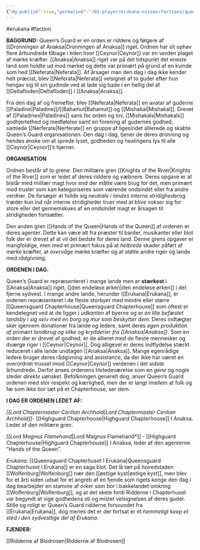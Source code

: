 ```yaml
---
{"dg-publish":true,"permalink":"/02-player/erukana-nissen/factions/queensguard/"}
---
```


#erukana #faction 

**BAGGRUND:**
Queen’s Guard er en orden er riddere og følgere af [[Dronningen af Anaksa\|Dronningen af Anaksa]] riget. Ordnen har sit ophav flere århundrede tilbage i tiden hvor [[Ceynor\|Ceynor]] var en verden plaget af mørke kræfter. [[Anaksa\|Anaksa]] riget var på det tidspunkt det eneste land som holdte ud mod mørket og dette var primært på grund af en kvinde som hed [[Neferata\|Neferata]]. Af årsager man den dag i dag ikke kender helt præcist, blev [[Neferata\|Neferata]] velsignet af to guder efter hun hengav sig til sin gudinde ved at lade sig bade i en hellig del af [[Deltafloden\|Deltafloden]] i [[Anaksa\|Anaksa]].

Fra den dag af og fremefter, blev [[Neferata\|Neferata]] en avatar af guderne [[Paladine\|Paladine]]/[[Bahamut\|Bahamut]] og [[Mishakal\|Mishakal]]. Drevet af [[Paladines\|Paladines]] sans for orden og lov, [[Mishakals\|Mishakals]] godhjertethed og medfølelse samt en forening af gudernes godhed, samlede [[Nerferate\|Nerferate]] en gruppe af ligesindet allierede og skabte Queen’s Guard organisationen. Den dag i dag, tjener de deres dronning og hendes ønske om at sprede lyset, godheden og healingens lys til alle [[Ceynor\|Ceynor]]’s hjørner.

**ORGANISATION**

Ordnen består af to grene. Den militære gren [[Knights of the River\|Knights of the River]] som er ledet af deres riddere og væbnere. Deres opgave er at bistår med militær magt hvor end der måtte være brug for det, men primært mod trusler som kan kategoriseres som værende ondsindet eller fra andre verdner. De forsøger at holde sig *neutrale i landes interne stridigheder*og træder kun ind når interne stridigheder truer med at blive vokser sig for store eller det gennemskues af en ondsindet magt er årsagen til stridigheden fortsætter.

Den anden gren [[Hands of the Queen\|Hands of the Queen]] af ordenen er deres agenter. Dette kan være alt fra præster til barder, musikanter eller blot folk der er drevet af at vil det bedste for deres land. Denne grens opgaver er mangfoldige, men med et primært fokus på at *helbrede* skader påført af mørke kræfter, at *overvåge* mørke kræfter og at støtte andre riger og lande med *rådgivning*.

**ORDENEN I DAG.**

Queen’s Guard er repræsenteret i mange lande men er **stærkest** i [[Anaksa\|Anaksa]] riget, [[den endeløse ørken\|den endeløse ørken]] i det fjerne sydvest. I mange andre lande, herunder [[Erukana\|Erukana]], er ordenen repræsenteret i de fleste storbyer med mindre eller større [[Queensguard Chapterhouse\|Queensguard Chapterhouse]] som oftest er kendetegnet ved at de ligger i *udkanten* af byerne og er *en lille befæstet landsby i sig selv med en borg og mur som beskytter dem*. Deres indtægter sker igennem donationer fra lande og ledere, samt deres *egen produktion af primært landbrug og silke og krydderier fra [[Anaksa\|Anaksa]]*. Som en orden der er drevet af godhed, er de allieret med de fleste mennesker og dværge riger i [[Ceynor\|Ceynor]]. Dog alligevel er deres indflydelse stærkt reduceret i alle lande undtagen [[Anaksa\|Anaksa]]. Mange egenrådige ledere bruger deres rådgivning and assistance, da der ikke har været en overordnet trussel imod [[Ceynor\|Ceynor]] verdenen i det sidste århundrede. Derfor anses ordenens tilstedeværelse som en *gene* og nogle steder *direkte uønsket*. Befolkningen generelt dog, anser Queen’s Guard ordenen med stor respekt og kærlighed, men der er langt imellem at folk og fæ som ikke bor tæt på et Chapterhouse, ser dem.

**I DAG ER ORDENEN LEDET AF:**

*[[Lord Chaptermaster Cerilian Archhold\|Lord Chaptermaster Cerilian Archhold]]*- [[Highguard Chapterhouse\|Highguard Chapterhouse]] I Anaksa. Leder af den militære gren.

*[[Lord Magnus Flamehand*\|Lord Magnus Flamehand*]] -  [[Highguard Chapterhouse\|Highguard Chapterhouse]] I Anaksa, leder af den agenterne ”Hands of the Queen”.

*Erukana:*
[[Queensguard Chapterhuset I Erukana\|Queensguard Chapterhuset I Erukana]] er en saga blot. Det lå tæt på hovedstaden [[Wolfenburg\|Wolfenburg]] nær den [[østlige kyst\|østlige kyst]], men blev for et årti siden udsat for et angreb af en fjende som rigets konge den dag i dag bearbejder en stamme af orker som bor i bakkelandet omkring [[Wolfenburg\|Wolfenburg]], og at det skete fordi Ridderne i Chapterhuset var begyndt at vige godhedens sti og mistet velsignelsen af deres guder. Stille og roligt er Queen’s Guard ridderne forsvundet fra [[Erukana\|Erukana]], dog menes det er der fortsat er et *hemmeligt keep et sted i den sydvestlige del af Erukana.*

**FJENDER:**

[[Ridderne af Blodrosen\|Ridderne af Blodrosen]]